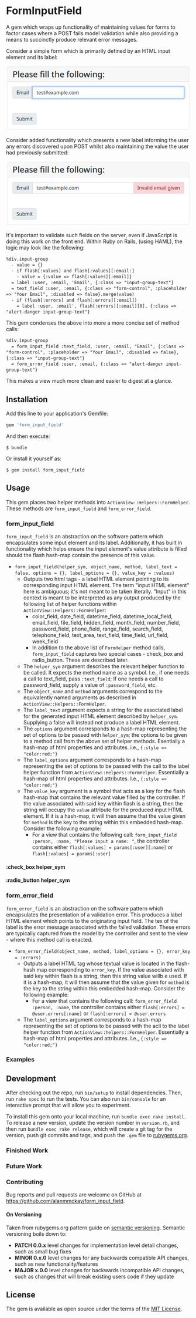 # FormInputField

A gem which wraps up functionality of maintaining values for forms to factor cases where a POST fails model validation while also providing a means to succinctly produce relevant error messages.

Consider a simple form which is primarily defined by an HTML input element and its label:

![Filling a web form](readme/images/email_form_2.png)

Consider added functionality which presents a new label informing the user any errors discovered upon POST whilst also maintaining the value the user had previously submitted:

![Web form presenting an error](readme/images/email_form_3.png)

It's important to validate such fields on the server, even if JavaScript is doing this work on the front end. Within Ruby on Rails, (using HAML), the logic may look like the following:

```
%div.input-group
  - value = {}
  - if flash[:values] and flash[:values][:email:]
    - value = {:value => flash[:values][:email]}
  = label :user, :email, 'Email', {:class => "input-group-text"}
  = text_field :user, :email, {:class => "form-control", :placeholder => "Your Email", :disabled => false}.merge(value)
  - if (flash[:errors] and flash[:errors][:email])
    = label :user, :email', flash[:errors][:email][0], {:class => "alert-danger input-group-text"}
```

This gem condenses the above into more a more concise set of method calls:

```
%div.input-group
  = form_input_field :text_field, :user, :email, "Email", {:class => "form-control", :placeholder => "Your Email", :disabled => false}, {:class => "input-group-text"}
  = form_error_field :user, :email, {:class => "alert-danger input-group-text"}
```

This makes a view much more clean and easier to digest at a glance.

## Installation

Add this line to your application's Gemfile:

```ruby
gem 'form_input_field'
```

And then execute:

    $ bundle

Or install it yourself as:

    $ gem install form_input_field

## Usage

This gem places two helper methods into `ActionView::Helpers::FormHelper`. These methods are  `form_input_field` and `form_error_field`.

### form_input_field

`form_input_field` is an abstraction on the software pattern which encapsulates some input element and its label. Additionally, it has built in functionality which helps ensure the input element's value attribute is filled should the flash hash-map contain the presence of this value.

- `form_input_field(helper_sym, object_name, method, label_text = false, options = {}, label_options = {}, value_key = :values)`
  + Outputs two html tags - a label HTML element pointing to its corresponding input HTML element. The term "input HTML element" here is ambiguous; it's not meant to be taken literally. "Input" in this context is meant to be interpreted as any output produced by the following list of helper functions within `ActionView::Helpers::FormHelper`:
    - color_field, date_field, datetime_field, datetime_local_field, email_field, file_field, hidden_field, month_field, number_field, password_field, phone_field, range_field, search_field, telephone_field, text_area, text_field, time_field, url_field, week_field
    - In addition to the above list of `FormHelper` method calls, `form_input_field` captures two special cases - check_box and radio_button. These are described later.
  + The `helper_sym` argument describes the relevant helper function to be called. It expects the method name as a symbol. I.e., if one needs a call to text_field, pass `:text_field`; If one needs a call to password_field, supply a value of `:password_field`, etc.
  + The `object_name` and `method` arguments correspond to the equivalently named arguments as described in `ActionView::Helpers::FormHelper`.
  + The `label_text` argument expects a string for the associated label for the generated input HTML element described by `helper_sym`. Supplying a false will instead not produce a label HTML element.
  + The `options` argument corresponds to a hash-map representing the set of options to be passed with `helper_sym`; the options to be given to a method call from the above set of helper methods. Esentially a hash-map of html properties and attributes. i.e., `{:style => "color:red;"}`
  + The `label_options` argument corresponds to a hash-map representing the set of options to be passed with the call to the label helper function from `ActionView::Helpers::FormHelper`. Essentially a hash-map of html properties and attributes. I.e., `{:style => "color:red;"}`
  + The `value_key` argument is a symbol that acts as a key for the flash hash-map that contains the relevant value filled by the controller. If the value associated with said key within flash is a string, then the string will occupy the `value` attribute for the produced input HTML element. If it is a hash-map, it will then assume that the value given for `method` is the key to the string within this embedded hash-map. Consider the following example:
    - For a view that contains the following call: `form_input_field :person, :name, "Please input a name: "`, the controller contains either `flash[:values] = params[:user][:name]` or `flash[:values] = params[:user]`

#### :check_box helper_sym

#### :radio_button helper_sym

### form_error_field

`form_error_field` is an abstraction on the software pattern which encapsulates the presentation of a validation error. This produces a label HTML element which points to the originating input field. The tex of the label is the error message associated with the failed validation. These errors are typically captured from the model by the controller and sent to the view - where this method call is enacted.

- `form_error_field(object_name, method, label_options = {}, error_key = :errors)`
  + Outputs a label HTML tag whose textual value is located in the flash-hash map corresponding to `error_key`. If the value associated with said key within flash is a string, then this string value willb e used. If it is a hash-map, it will then assume that the value given for `method` is the key to the string within this embedded hash-map. Consider the following example:
    - For a view that contains the following call: `form_error_field :person, :name`, the controller contains either `flash[:errors] = @user.errors[:name]` or `flash[:errors] = @user.errors`
  + The `label_options` argument corresponds to a hash-map representing the set of options to be passed with the acll to the label helper function from `ActionView::helpers::FormHelper`. Essentially a hash-map of html properties and attributes. I.e., `{:style => "color:red;"}`


### Examples


## Development

After checking out the repo, run `bin/setup` to install dependencies. Then, run `rake spec` to run the tests. You can also run `bin/console` for an interactive prompt that will allow you to experiment.

To install this gem onto your local machine, run `bundle exec rake install`. To release a new version, update the version number in `version.rb`, and then run `bundle exec rake release`, which will create a git tag for the version, push git commits and tags, and push the `.gem` file to [rubygems.org](https://rubygems.org).

### Finished Work

### Future Work

### Contributing

Bug reports and pull requests are welcome on GitHub at https://github.com/alanmmckay/form_input_field.

#### On Versioning

Taken from rubygems.org pattern guide on [semantic versioning](https://guides.rubygems.org/patterns/#semantic-versioning). Semantic versioning boils down to:

- **PATCH 0.0.x** level changes for implementation level detail changes, such as small bug fixes
- **MINOR 0.x.0** level changes for any backwards compatible API changes, such as new functionality/features
- **MAJOR x.0.0** level changes for backwards incompatible API changes, such as changes that will break existing users code if they update

## License

The gem is available as open source under the terms of the [MIT License](https://opensource.org/licenses/MIT).

